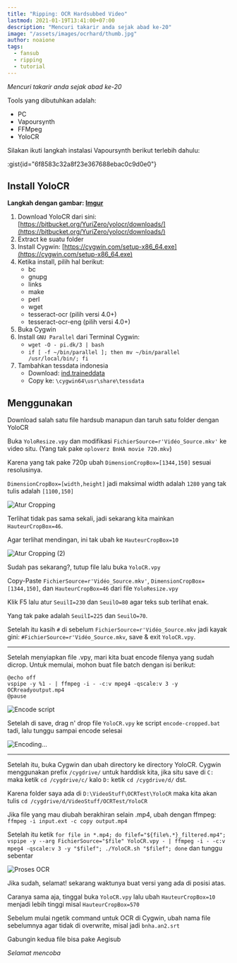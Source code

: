 ```yaml
---
title: "Ripping: OCR Hardsubbed Video"
lastmod: 2021-01-19T13:41:00+07:00
description: "Mencuri takarir anda sejak abad ke-20"
image: "/assets/images/ocrhard/thumb.jpg"
author: noaione
tags:
  - fansub
  - ripping
  - tutorial
---
```


_Mencuri takarir anda sejak abad ke-20_

<!--more-->

Tools yang dibutuhkan adalah:

- PC
- Vapoursynth
- FFMpeg
- YoloCR

Silakan ikuti langkah instalasi Vapoursynth berikut terlebih dahulu:

:gist{id="6f8583c32a8f23e367688ebac0c9d0e0"}

## Install YoloCR

**Langkah dengan gambar: [Imgur](https://imgur.com/a/oBFP5Mg)**

1. Download YoloCR dari sini: [https://bitbucket.org/YuriZero/yolocr/downloads/](https://bitbucket.org/YuriZero/yolocr/downloads/)
2. Extract ke suatu folder
3. Install Cygwin: [https://cygwin.com/setup-x86_64.exe](https://cygwin.com/setup-x86_64.exe)
4. Ketika install, pilih hal berikut:
   - bc
   - gnupg
   - links
   - make
   - perl
   - wget
   - tesseract-ocr (pilih versi 4.0+)
   - tesseract-ocr-eng (pilih versi 4.0+)
5. Buka Cygwin
6. Install `GNU Parallel` dari Terminal Cygwin:
   - `wget -O - pi.dk/3 | bash`
   - `if [ -f ~/bin/parallel ]; then mv ~/bin/parallel /usr/local/bin/; fi`
7. Tambahkan tessdata indonesia
   - Download: [ind.traineddata](https://github.com/tesseract-ocr/tessdata_best/blob/master/ind.traineddata)
   - Copy ke: `\cygwin64\usr\share\tessdata`

## Menggunakan

Download salah satu file hardsub manapun dan taruh satu folder dengan YoloCR

Buka `YoloResize.vpy` dan modifikasi `FichierSource=r'Vidéo_Source.mkv'` ke video situ. (Yang tak pake `oploverz BnHA movie 720.mkv`)

Karena yang tak pake 720p ubah `DimensionCropBox=[1344,150]` sesuai resolusinya.

`DimensionCropBox=[width,height]` jadi maksimal width adalah `1280` yang tak tulis adalah `[1100,150]`

![Atur Cropping](/assets/images/ocrhard/01.png)

Terlihat tidak pas sama sekali, jadi sekarang kita mainkan `HauteurCropBox=46`.

Agar terlihat mendingan, ini tak ubah ke `HauteurCropBox=10`

![Atur Cropping (2)](/assets/images/ocrhard/02.png)

Sudah pas sekarang?, tutup file lalu buka `YoloCR.vpy`

Copy-Paste `FichierSource=r'Vidéo_Source.mkv'`, `DimensionCropBox=[1344,150]`, dan `HauteurCropBox=46` dari file `YoloResize.vpy`

Klik F5 lalu atur `SeuilI=230` dan `SeuilO=80` agar teks sub terlihat enak.

Yang tak pake adalah `SeuilI=225` dan `SeuilO=70`.

Setelah itu kasih `#` di sebelum `FichierSource=r'Vidéo_Source.mkv` jadi kayak gini: `#FichierSource=r'Vidéo_Source.mkv`, save & exit `YoloCR.vpy`.

---

Setelah menyiapkan file .vpy, mari kita buat encode filenya yang sudah dicrop.
Untuk memulai, mohon buat file batch dengan isi berikut:

```batch [encode-cropped.bat]
@echo off
vspipe -y %1 - | ffmpeg -i - -c:v mpeg4 -qscale:v 3 -y OCRreadyoutput.mp4
@pause
```

![Encode script](/assets/images/ocrhard/03.png)

Setelah di save, drag n' drop file `YoloCR.vpy` ke script `encode-cropped.bat` tadi, lalu tunggu sampai encode selesai

![Encoding...](/assets/images/ocrhard/04.png)

---

Setelah itu, buka Cygwin dan ubah directory ke directory YoloCR. Cygwin menggunakan prefix `/cygdrive/` untuk harddisk kita, jika situ save di `C:` maka ketik `cd /cygdrive/c/` kalo `D:` ketik `cd /cygdrive/d/` dst.

Karena folder saya ada di `D:\VideoStuff\OCRTest\YoloCR` maka kita akan tulis `cd /cygdrive/d/VideoStuff/OCRTest/YoloCR`

Jika file yang mau diubah berakhiran selain .mp4, ubah dengan ffmpeg: `ffmpeg -i input.ext -c copy output.mp4`

Setelah itu ketik `for file in *.mp4; do filef="${file%.*}_filtered.mp4"; vspipe -y --arg FichierSource="$file" YoloCR.vpy - | ffmpeg -i - -c:v mpeg4 -qscale:v 3 -y "$filef"; ./YoloCR.sh "$filef"; done` dan tunggu sebentar

![Proses OCR](/assets/images/ocrhard/05.png)

Jika sudah, selamat! sekarang waktunya buat versi yang ada di posisi atas.

Caranya sama aja, tinggal buka `YoloCR.vpy` lalu ubah `HauteurCropBox=10` menjadi lebih tinggi misal `HauteurCropBox=570`

Sebelum mulai ngetik command untuk OCR di Cygwin, ubah nama file sebelumnya agar tidak di overwrite, misal jadi `bnha.an2.srt`

Gabungin kedua file bisa pake Aegisub

_Selamat mencoba_

